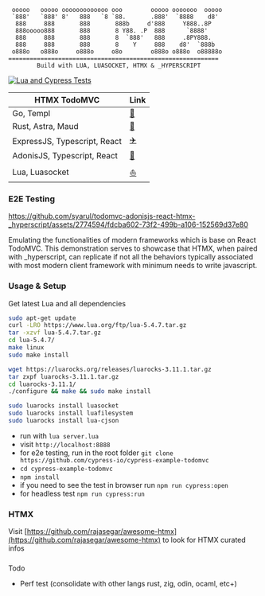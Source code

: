      ooooo   ooooo ooooooooooooo ooo        ooooo ooooooo  ooooo
     `888'   `888' 8'   888   `8 `88.       .888'  `8888    d8'
      888     888       888       888b     d'888     Y888..8P
      888ooooo888       888       8 Y88. .P  888      `8888'
      888     888       888       8  `888'   888     .8PY888.
      888     888       888       8    Y     888    d8'  `888b
     o888o   o888o     o888o     o8o        o888o o888o  o88888o
    ===========================================================
            Build with LUA, LUASOCKET, HTMX & _HYPERSCRIPT

[![Lua and Cypress Tests](https://github.com/syarul/todomvc-lua-luasocket-htmx-_hyperscript/actions/workflows/lua.yml/badge.svg)](https://github.com/syarul/todomvc-lua-luasocket-htmx-_hyperscript/actions/workflows/lua.yml)

| HTMX TodoMVC           | Link                                             |
| ---------------------- | ------------------------------------------------ |
| Go, Templ              | [🌄](https://github.com/syarul/todomvc-go-templ-htmx-_hyperscript)|
| Rust, Astra, Maud      | [🌠](https://github.com/syarul/todomvc-rust-astra-maud-htmx-_hyperscript)|
| ExpressJS, Typescript, React     | [✈️](https://github.com/syarul/htmx-todomvc)|
| AdonisJS, Typescript, React    | [🎡](https://github.com/syarul/todomvc-adonisjs-react-htmx-_hyperscript)|
| Lua, Luasocket             | [⛵](https://github.com/syarul/todomvc-lua-luasocket-htmx-_hyperscript)|

### E2E Testing

https://github.com/syarul/todomvc-adonisjs-react-htmx-_hyperscript/assets/2774594/fdcba602-73f2-499b-a106-152569d37e80


Emulating the functionalities of modern frameworks which is base on React TodoMVC. This demonstration serves to showcase that HTMX, when paired with _hyperscript, can replicate if not all the behaviors typically associated with most modern client framework with minimum needs to write javascript.

### Usage & Setup

Get latest Lua and all dependencies

```bash
sudo apt-get update
curl -LRO https://www.lua.org/ftp/lua-5.4.7.tar.gz
tar -xzvf lua-5.4.7.tar.gz
cd lua-5.4.7/
make linux
sudo make install
```

```bash
wget https://luarocks.org/releases/luarocks-3.11.1.tar.gz
tar zxpf luarocks-3.11.1.tar.gz
cd luarocks-3.11.1/
./configure && make && sudo make install
```

```bash
sudo luarocks install luasocket
sudo luarocks install luafilesystem
sudo luarocks install lua-cjson
```

- run with `lua server.lua`
- visit `http://localhost:8888`
- for e2e testing, run in the root folder `git clone https://github.com/cypress-io/cypress-example-todomvc`
- `cd cypress-example-todomvc`
- `npm install`
- if you need to see the test in browser run `npm run cypress:open`
- for headless test `npm run cypress:run`

### HTMX

Visit [https://github.com/rajasegar/awesome-htmx](https://github.com/rajasegar/awesome-htmx) to look for HTMX curated infos

###

Todo

- Perf test (consolidate with other langs rust, zig, odin, ocaml, etc+)
